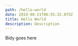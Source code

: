 ```yaml
---
path: /hello-world
date: 2019-08-21T06:55:32.075Z
title: Hello World
description: Description
---
```

Bidy goes here
